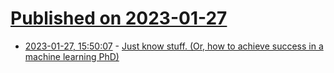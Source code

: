 # [Published on 2023-01-27](index.md)

* [2023-01-27, 15:50:07](https://news.ycombinator.com/item?id=34547358) - [Just know stuff. (Or, how to achieve success in a machine learning PhD)](https://kidger.site/thoughts/just-know-stuff/)
